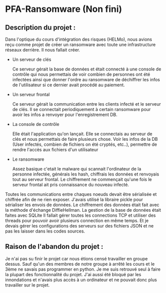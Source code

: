 # PFA-Ransomware (Non fini)

## Description du projet :

Dans l'optique du cours d'intégration des risques (HELMo), nous avions reçu comme projet de créer un ransomware avec toute une infrastructure réseaux derrière.
Il nous fallait créer.
- Un serveur de clés
  
    Ce serveur gérait la base de données et était connecté à une console de contrôle qui nous permettais de voir combien de personnes ont été infectées ainsi que donner l'ordre au ransomware de déchiffrer les infos de l'utilisateur si ce dernier avait procédé au paiement.
- Un serveur frontal

    Ce serveur gérait la communication entre les clients infecté et le serveur de clés. Il se connectait periodiquement à certain ransomware pour avoir les infos a renvoyer pour l'enregistrement DB.
- La console de contrôle

  Elle était l'application qu'on lançait. Elle se connectais au serveur de clés et nous permettais de faire plusieurs chose. Voir les infos de la DB (User infectés, combien de fichiers on été cryptés, etc..), permettre de rendre l'accès aux fichiers d'un utilisateur
- Le ransomware

  Assez basique c'etait le malware qui scannait l'ordinateur de la personne infectée, générais les hash, chiffrais les données et renvoyais tout au serveur frontal. Le chiffrement ne commençait qu'une fois le serveur frontal ait pris connaissance du nouveau infecté.

Toutes les communications entre chaques noeuds devait être sérialisée et chiffrée afin de ne rien exposer.
J'avais utilisé la libraire pickle pour sérialiser les envois de données. 
Le chiffrement des données était fait avec la méthode d'échange DiffieHellman.
La gestion de la base de données était faites avec SQLite
Il fallait gérer toutes les connections TCP et utiliser des threads pour pouvoir avoir plusieurs connection en même temps.
Et je devais gérer les configurations des serveurs sur des fichiers JSON et ne pas les laisser dans les codes sources.

## Raison de l'abandon du projet :

Je n'ai pas su finir le projet car nous étions censé travailler en groupe dessus. Sauf qu'un des membres de notre groupe à arrêté les cours et le 3ème ne savais pas programmer en python. Je me suis retrouvé seul à faire la plupart des fonctionnalité du projet.
J'ai aussi été bloqué par les innondations et n'avais plus accès à un ordinateur et ne pouvait donc plus travailler sur le projet. 
